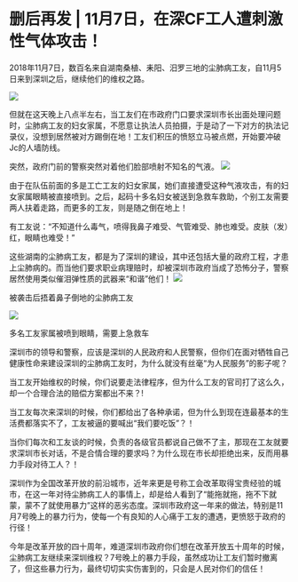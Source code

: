 # 删后再发 | 11月7日，在深CF工人遭刺激性气体攻击！


2018年11月7日，数百名来自湖南桑植、耒阳、汨罗三地的尘肺病工友，自11月5日来到深圳之后，继续他们的维权之路。


![](https://g0vhackmd.blob.core.windows.net/g0v-hackmd-images/upload_bac2127075eabefcb933c7b82b4954cf)





但就在这天晚上八点半左右，当工友们在市政府门口要求深圳市长出面处理问题时，尘肺病工友的妇女家属，不愿意让执法人员拍摄，于是动了一下对方的执法记录仪，没想到居然被对方踢倒在地！工友们积压的愤怒立马被点燃，开始要冲破Jc的人墙防线。



突然，政府门前的警察突然对着他们脸部喷射不知名的气液。
![](https://g0vhackmd.blob.core.windows.net/g0v-hackmd-images/upload_d80519559f966c15f05a5a30e042d389)







由于在队伍前面的多是工亡工友的妇女家属，她们直接遭受这种气液攻击，有的妇女家属眼睛被直接喷到。之后，起码十多名妇女被送到急救车救助，个别工友需要两人扶着走路，而更多的工友，则是随之倒在地上！



有工友说：“不知道什么毒气，喷得我鼻子难受、气管难受、肺也难受。皮肤（发）红，眼睛也难受！”



这些湖南的尘肺病工友，都是为了深圳的建设，其中还包括大量的政府工程，才患上尘肺病的。而当他们要求职业病理赔时，却被深圳市政府当成了恐怖分子，警察居然使用类似催泪弹性质的武器来“和谐”他们！
![](https://g0vhackmd.blob.core.windows.net/g0v-hackmd-images/upload_0139779e41145502281be8040789c1d0)





被袭击后捂着鼻子倒地的尘肺病工友


![](https://g0vhackmd.blob.core.windows.net/g0v-hackmd-images/upload_71e572640ab4895b7c542a3a0b9c6285)



多名工友家属被喷到眼睛，需要上急救车



深圳市的领导和警察，应该是深圳的人民政府和人民警察，但你们在面对牺牲自己健康性命来建设深圳的尘肺病工友时，为什么就没有丝毫“为人民服务”的影子呢？



当工友开始维权的时候，你们说要走法律程序，但为什么工友的官司打了这么久，却一个合理合法的赔偿方案都出不来？!



当工友每次来深圳的时候，你们都给出了各种承诺，但为什么到现在连最基本的生活费都落实不了，工友被逼的要喊出“我们要吃饭”？！



当你们每次和工友谈的时候，负责的各级官员都说自己做不了主，那现在工友就要求深圳市长对话，不是合情合理的要求吗？为什么现在市长却拒绝出来，反而用暴力手段对待工人？！



深圳作为全国改革开放的前沿城市，近年来更是号称工会改革取得宝贵经验的城市，在这一年对待尘肺病工人的事情上，却是给人看到了“能拖就拖，拖不下就蒙，蒙不了就使用暴力”这样的恶劣态度。深圳市政府这一年来的做法，特别是11月7号晚上的暴力行为，使每一个有良知的人心痛于工友的遭遇，更愤怒于政府的行径！



今年是改革开放的四十周年，难道深圳市政府你们想在改革开放五十周年的时候，尘肺病工友继续来深圳维权？7号晚上的暴力手段，虽然成功让工友们暂时撤离了，但这些暴力行为，最终切切实实伤害到的，只会是人民对你们的信任！



